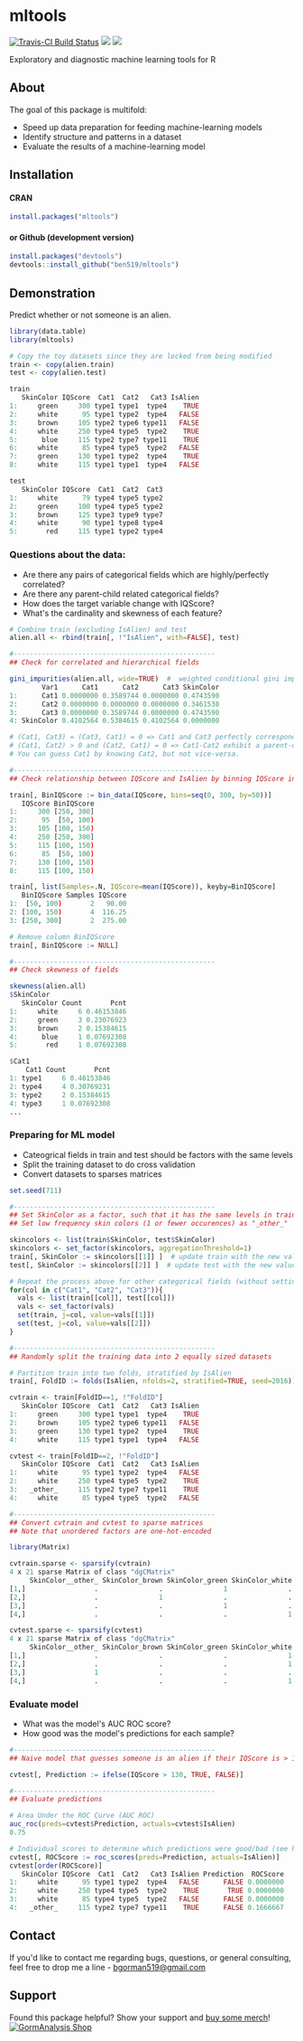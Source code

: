 # mltools
[![Travis-CI Build Status](https://travis-ci.org/ben519/mltools.svg?branch=master)](https://travis-ci.org/ben519/mltools)
[![](https://cranlogs.r-pkg.org/badges/mltools)](https://CRAN.R-project.org/package=mltools)
[![](https://cranlogs.r-pkg.org/badges/grand-total/mltools)](https://CRAN.R-project.org/package=mltools)

Exploratory and diagnostic machine learning tools for R

About
------

The goal of this package is multifold:

- Speed up data preparation for feeding machine-learning models
- Identify structure and patterns in a dataset
- Evaluate the results of a machine-learning model

Installation
------

#### CRAN
```r
install.packages("mltools")
```

#### or Github (development version)
```r
install.packages("devtools")
devtools::install_github("ben519/mltools")
```

Demonstration
------

Predict whether or not someone is an alien.

```r
library(data.table)
library(mltools)

# Copy the toy datasets since they are locked from being modified
train <- copy(alien.train)
test <- copy(alien.test)

train
   SkinColor IQScore  Cat1  Cat2   Cat3 IsAlien
1:     green     300 type1 type1  type4    TRUE
2:     white      95 type1 type2  type4   FALSE
3:     brown     105 type2 type6 type11   FALSE
4:     white     250 type4 type5  type2    TRUE
5:      blue     115 type2 type7 type11    TRUE
6:     white      85 type4 type5  type2   FALSE
7:     green     130 type1 type2  type4    TRUE
8:     white     115 type1 type1  type4   FALSE

test
   SkinColor IQScore  Cat1  Cat2  Cat3
1:     white      79 type4 type5 type2
2:     green     100 type4 type5 type2
3:     brown     125 type3 type9 type7
4:     white      90 type1 type8 type4
5:       red     115 type1 type2 type4
```

### Questions about the data:
- Are there any pairs of categorical fields which are highly/perfectly correlated?
- Are there any parent-child related categorical fields?
- How does the target variable change with IQScore?
- What's the cardinality and skewness of each feature?

```r
# Combine train (excluding IsAlien) and test
alien.all <- rbind(train[, !"IsAlien", with=FALSE], test)

#--------------------------------------------------
## Check for correlated and hierarchical fields

gini_impurities(alien.all, wide=TRUE)  #  weighted conditional gini impurities
        Var1      Cat1      Cat2      Cat3 SkinColor
1:      Cat1 0.0000000 0.3589744 0.0000000 0.4743590
2:      Cat2 0.0000000 0.0000000 0.0000000 0.3461538
3:      Cat3 0.0000000 0.3589744 0.0000000 0.4743590
4: SkinColor 0.4102564 0.5384615 0.4102564 0.0000000

# (Cat1, Cat3) = (Cat3, Cat1) = 0 => Cat1 and Cat3 perfectly correspond to each other
# (Cat1, Cat2) > 0 and (Cat2, Cat1) = 0 => Cat1-Cat2 exhibit a parent-child relationship.
# You can guess Cat1 by knowing Cat2, but not vice-versa.

#--------------------------------------------------
## Check relationship between IQScore and IsAlien by binning IQScore into groups

train[, BinIQScore := bin_data(IQScore, bins=seq(0, 300, by=50))]
   IQScore BinIQScore
1:     300 [250, 300]
2:      95  [50, 100)
3:     105 [100, 150)
4:     250 [250, 300]
5:     115 [100, 150)
6:      85  [50, 100)
7:     130 [100, 150)
8:     115 [100, 150)

train[, list(Samples=.N, IQScore=mean(IQScore)), keyby=BinIQScore]
   BinIQScore Samples IQScore
1:  [50, 100)       2   90.00
2: [100, 150)       4  116.25
3: [250, 300]       2  275.00

# Remove column BinIQScore
train[, BinIQScore := NULL]

#--------------------------------------------------
## Check skewness of fields

skewness(alien.all)
$SkinColor
   SkinColor Count       Pcnt
1:     white     6 0.46153846
2:     green     3 0.23076923
3:     brown     2 0.15384615
4:      blue     1 0.07692308
5:       red     1 0.07692308

$Cat1
    Cat1 Count       Pcnt
1: type1     6 0.46153846
2: type4     4 0.30769231
3: type2     2 0.15384615
4: type3     1 0.07692308
...
```

### Preparing for ML model
- Cateogrical fields in train and test should be factors with the same levels
- Split the training dataset to do cross validation
- Convert datasets to sparses matrices

```r
set.seed(711)

#--------------------------------------------------
## Set SkinColor as a factor, such that it has the same levels in train and test
## Set low frequency skin colors (1 or fewer occurences) as "_other_"

skincolors <- list(train$SkinColor, test$SkinColor)
skincolors <- set_factor(skincolors, aggregationThreshold=1)
train[, SkinColor := skincolors[[1]] ]  # update train with the new values
test[, SkinColor := skincolors[[2]] ]  # update test with the new values

# Repeat the process above for other categorical fields (without setting low freq. values as "_other_")
for(col in c("Cat1", "Cat2", "Cat3")){
  vals <- list(train[[col]], test[[col]])
  vals <- set_factor(vals)
  set(train, j=col, value=vals[[1]])
  set(test, j=col, value=vals[[2]])
}

#--------------------------------------------------
## Randomly split the training data into 2 equally sized datasets

# Partition train into two folds, stratified by IsAlien
train[, FoldID := folds(IsAlien, nfolds=2, stratified=TRUE, seed=2016)]

cvtrain <- train[FoldID==1, !"FoldID"]
   SkinColor IQScore  Cat1  Cat2   Cat3 IsAlien
1:     green     300 type1 type1  type4    TRUE
2:     brown     105 type2 type6 type11   FALSE
3:     green     130 type1 type2  type4    TRUE
4:     white     115 type1 type1  type4   FALSE

cvtest <- train[FoldID==2, !"FoldID"]
   SkinColor IQScore  Cat1  Cat2   Cat3 IsAlien
1:     white      95 type1 type2  type4   FALSE
2:     white     250 type4 type5  type2    TRUE
3:   _other_     115 type2 type7 type11    TRUE
4:     white      85 type4 type5  type2   FALSE

#--------------------------------------------------
## Convert cvtrain and cvtest to sparse matrices
## Note that unordered factors are one-hot-encoded

library(Matrix)

cvtrain.sparse <- sparsify(cvtrain)
4 x 21 sparse Matrix of class "dgCMatrix"
     SkinColor__other_ SkinColor_brown SkinColor_green SkinColor_white IQScore Cat1_type1 ...
[1,]                 .               .               1               .     300          1
[2,]                 .               1               .               .     105          .
[3,]                 .               .               1               .     130          1
[4,]                 .               .               .               1     115          1

cvtest.sparse <- sparsify(cvtest)
4 x 21 sparse Matrix of class "dgCMatrix"
     SkinColor__other_ SkinColor_brown SkinColor_green SkinColor_white IQScore Cat1_type1 ...
[1,]                 .               .               .               1      95          1
[2,]                 .               .               .               1     250          .
[3,]                 1               .               .               .     115          .
[4,]                 .               .               .               1      85          .
```

### Evaluate model
- What was the model's AUC ROC score?
- How good was the model's predictions for each sample?

```r
#--------------------------------------------------
## Naive model that guesses someone is an alien if their IQScore is > 130

cvtest[, Prediction := ifelse(IQScore > 130, TRUE, FALSE)]

#--------------------------------------------------
## Evaluate predictions

# Area Under the ROC Curve (AUC ROC)
auc_roc(preds=cvtest$Prediction, actuals=cvtest$IsAlien)
0.75

# Individual scores to determine which predictions were good/bad (see help(roc_scores) for details)
cvtest[, ROCScore := roc_scores(preds=Prediction, actuals=IsAlien)]
cvtest[order(ROCScore)]
   SkinColor IQScore  Cat1  Cat2   Cat3 IsAlien Prediction  ROCScore
1:     white      95 type1 type2  type4   FALSE      FALSE 0.0000000
2:     white     250 type4 type5  type2    TRUE       TRUE 0.0000000
3:     white      85 type4 type5  type2   FALSE      FALSE 0.0000000
4:   _other_     115 type2 type7 type11    TRUE      FALSE 0.1666667
```

## Contact
If you'd like to contact me regarding bugs, questions, or general consulting, feel free to drop me a line - bgorman519@gmail.com

## Support
Found this package helpful? Show your support and [buy some merch](https://shop.gormanalysis.com/)!
[![GormAnalysis Shop](https://www.gormanalysis.com/ads/gormanalysis-shop.jpg)](https://shop.gormanalysis.com/)
